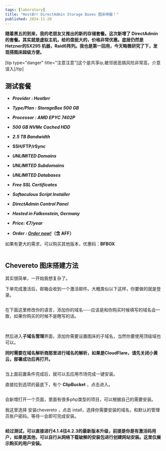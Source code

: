 ```yaml
---
tags: [laboratory]
title: "HostBrr DirectAdmin Storage Boxes 图床神器！"
published: 2024-11-20
---
```


**随着黑五的到来，我的老朋友又推出的新的存储套餐。这次新增了 DirectAdmin 的套餐。其实就是虚拟主机，给的盘挺大的，价格非常优惠。底层仍然是 Hetzner的SX295 机器，Raid6阵列。我也是第一回用，今天略微研究了下，发现搭图床超级方便。**

\[tip type="danger" title="注意注意"\]这个是共享ip,被邻居恶搞风险非常高，介意误入\[/tip\]

## 测试套餐

- **_Provider : Hostbrr_**

- **_Type/Plan : StorageBox 500 GB_**

- **_Processor : AMD EPYC 7402P_**

- **_500 GB NVMe Cached HDD_**

- **_2.5 TB Bandwidth_**

- **SSH/FTP/rSync**

- **_UNLIMITED Domains_**

- **_UNLIMITED Subdomains_**

- **_UNLIMITED Databases_**

- **_Free SSL Certificates_**

- **_Softaculous Script Installer_**

- **_DirectAdmin Control Panel_**

- **_Hosted in Falkenstein, Germany_**

- **_Price: €7/year_**

- **_Order : [Order now!](https://my.hostbrr.com/order/main/packages/BF2024/?group_id=63&currency=EUR/a/MzQw)_（含 AFF）**

如果有更大的需求，可以购买其他版本，优惠码：**BFBOX**

<picture>
    <source srcset="https://s3.catcat.blog/images/2024/11/image-25.avif" type="image/avif">
    <source srcset="https://s3.catcat.blog/images/2024/11/image-25.webp" type="image/webp">
    <img src="https://s3.catcat.blog/images/2024/11/image-25.jpg" alt="" loading="lazy">
</picture>

## Chevereto 图床搭建方法

其实很简单，一开始我想复杂了。

下单完成激活后，邮箱会收到一个激活邮件。大概类似以下这样，你要做的就是登录。

<picture>
    <source srcset="https://s3.catcat.blog/images/2024/11/image-17.avif" type="image/avif">
    <source srcset="https://s3.catcat.blog/images/2024/11/image-17.webp" type="image/webp">
    <img src="https://s3.catcat.blog/images/2024/11/image-17.jpg" alt="" loading="lazy">
</picture>

在下面这里修改你的语言，添加你的域名----应该是和你购买时候填写的域名会一致，如果你购买的时候不是瞎写的话。

<picture>
    <source srcset="https://s3.catcat.blog/images/2024/11/image-19.avif" type="image/avif">
    <source srcset="https://s3.catcat.blog/images/2024/11/image-19.webp" type="image/webp">
    <img src="https://s3.catcat.blog/images/2024/11/image-19.jpg" alt="" loading="lazy">
</picture>

<picture>
    <source srcset="https://s3.catcat.blog/images/2024/11/image-18.avif" type="image/avif">
    <source srcset="https://s3.catcat.blog/images/2024/11/image-18.webp" type="image/webp">
    <img src="https://s3.catcat.blog/images/2024/11/image-18.jpg" alt="" loading="lazy">
</picture>

然后进入**子域名管理**界面，添加你需要设置图床的子域名，当然你要使用顶级域也可以。

**同时需要在域名解析商那里进行域名的解析，如果是CloudFlare，请先关闭小黄云，部署成功后再打开。**

<picture>
    <source srcset="https://s3.catcat.blog/images/2024/11/image-20.avif" type="image/avif">
    <source srcset="https://s3.catcat.blog/images/2024/11/image-20.webp" type="image/webp">
    <img src="https://s3.catcat.blog/images/2024/11/image-20.jpg" alt="" loading="lazy">
</picture>

当上面前置条件完成后，就可以去应用市场完成一键安装。

直接拉到选项的最底下，有个 **ClipBucket** ，点击进入。

<picture>
    <source srcset="https://s3.catcat.blog/images/2024/11/image-21.avif" type="image/avif">
    <source srcset="https://s3.catcat.blog/images/2024/11/image-21.webp" type="image/webp">
    <img src="https://s3.catcat.blog/images/2024/11/image-21.jpg" alt="" loading="lazy">
</picture>

会新增打开一个页面，里面有很多php类型的项目，可以根据自己的需要安装。

我这里选择 安装chevereto ，点击 intall，选择你需要安装的域名，和默认的管理员账户密码。等待一会即可完成安装。

<picture>
    <source srcset="https://s3.catcat.blog/images/2024/11/image-23.avif" type="image/avif">
    <source srcset="https://s3.catcat.blog/images/2024/11/image-23.webp" type="image/webp">
    <img src="https://s3.catcat.blog/images/2024/11/image-23.jpg" alt="" loading="lazy">
</picture>

**经过测试，可以直接进行4.1.4往4.2.3的最新版本升级，前提是你是有激活码用户，如果是其他，可以自行从网络下载破解的安装包进行创建网站安装。这里仅展示购买的用户安装。**

<picture>
    <source srcset="https://s3.catcat.blog/images/2024/11/image-24.avif" type="image/avif">
    <source srcset="https://s3.catcat.blog/images/2024/11/image-24.webp" type="image/webp">
    <img src="https://s3.catcat.blog/images/2024/11/image-24.jpg" alt="" loading="lazy">
</picture>